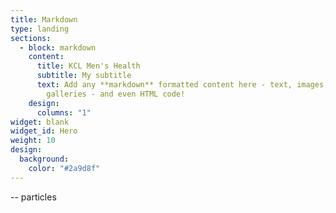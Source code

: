 ```yaml
---
title: Markdown
type: landing
sections:
  - block: markdown
    content:
      title: KCL Men's Health
      subtitle: My subtitle
      text: Add any **markdown** formatted content here - text, images, videos,
        galleries - and even HTML code!
    design:
      columns: "1"
widget: blank
widget_id: Hero
weight: 10
design:
  background:
    color: "#2a9d8f"
---
```

<!-- particles.js container -->
<div id="particles-js"></div>

<!-- stats - count particles -->
<div class="count-particles">
  <span class="js-count-particles">--</span> particles
</div>

<!-- particles.js lib (JavaScript CodePen settings): https://github.com/VincentGarreau/particles.js -->